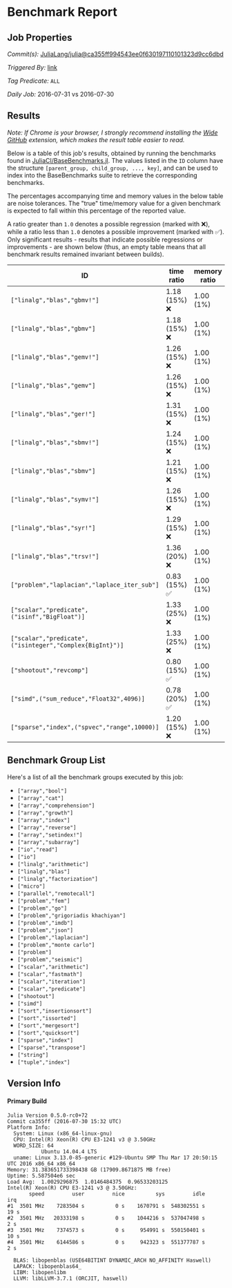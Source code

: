 # Benchmark Report

## Job Properties

*Commit(s):* [JuliaLang/julia@ca355ff994543ee0f630197110101323d9cc6dbd](https://github.com/JuliaLang/julia/commit/ca355ff994543ee0f630197110101323d9cc6dbd)

*Triggered By:* [link](https://github.com/JuliaLang/julia/commit/ca355ff994543ee0f630197110101323d9cc6dbd#commitcomment-18462403)

*Tag Predicate:* `ALL`

*Daily Job:* 2016-07-31 vs 2016-07-30

## Results

*Note: If Chrome is your browser, I strongly recommend installing the [Wide GitHub](https://chrome.google.com/webstore/detail/wide-github/kaalofacklcidaampbokdplbklpeldpj?hl=en)
extension, which makes the result table easier to read.*

Below is a table of this job's results, obtained by running the benchmarks found in
[JuliaCI/BaseBenchmarks.jl](https://github.com/JuliaCI/BaseBenchmarks.jl). The values
listed in the `ID` column have the structure `[parent_group, child_group, ..., key]`,
and can be used to index into the BaseBenchmarks suite to retrieve the corresponding
benchmarks.

The percentages accompanying time and memory values in the below table are noise tolerances. The "true"
time/memory value for a given benchmark is expected to fall within this percentage of the reported value.

A ratio greater than `1.0` denotes a possible regression (marked with :x:), while a ratio less
than `1.0` denotes a possible improvement (marked with :white_check_mark:). Only significant results - results
that indicate possible regressions or improvements - are shown below (thus, an empty table means that all
benchmark results remained invariant between builds).

| ID | time ratio | memory ratio |
|----|------------|--------------|
| `["linalg","blas","gbmv!"]` | 1.18 (15%) :x: | 1.00 (1%)  |
| `["linalg","blas","gbmv"]` | 1.18 (15%) :x: | 1.00 (1%)  |
| `["linalg","blas","gemv!"]` | 1.26 (15%) :x: | 1.00 (1%)  |
| `["linalg","blas","gemv"]` | 1.26 (15%) :x: | 1.00 (1%)  |
| `["linalg","blas","ger!"]` | 1.31 (15%) :x: | 1.00 (1%)  |
| `["linalg","blas","sbmv!"]` | 1.24 (15%) :x: | 1.00 (1%)  |
| `["linalg","blas","sbmv"]` | 1.21 (15%) :x: | 1.00 (1%)  |
| `["linalg","blas","symv!"]` | 1.26 (15%) :x: | 1.00 (1%)  |
| `["linalg","blas","syr!"]` | 1.29 (15%) :x: | 1.00 (1%)  |
| `["linalg","blas","trsv!"]` | 1.36 (20%) :x: | 1.00 (1%)  |
| `["problem","laplacian","laplace_iter_sub"]` | 0.83 (15%) :white_check_mark: | 1.00 (1%)  |
| `["scalar","predicate",("isinf","BigFloat")]` | 1.33 (25%) :x: | 1.00 (1%)  |
| `["scalar","predicate",("isinteger","Complex{BigInt}")]` | 1.33 (25%) :x: | 1.00 (1%)  |
| `["shootout","revcomp"]` | 0.80 (15%) :white_check_mark: | 1.00 (1%)  |
| `["simd",("sum_reduce","Float32",4096)]` | 0.78 (20%) :white_check_mark: | 1.00 (1%)  |
| `["sparse","index",("spvec","range",10000)]` | 1.20 (15%) :x: | 1.00 (1%)  |

## Benchmark Group List

Here's a list of all the benchmark groups executed by this job:

- `["array","bool"]`
- `["array","cat"]`
- `["array","comprehension"]`
- `["array","growth"]`
- `["array","index"]`
- `["array","reverse"]`
- `["array","setindex!"]`
- `["array","subarray"]`
- `["io","read"]`
- `["io"]`
- `["linalg","arithmetic"]`
- `["linalg","blas"]`
- `["linalg","factorization"]`
- `["micro"]`
- `["parallel","remotecall"]`
- `["problem","fem"]`
- `["problem","go"]`
- `["problem","grigoriadis khachiyan"]`
- `["problem","imdb"]`
- `["problem","json"]`
- `["problem","laplacian"]`
- `["problem","monte carlo"]`
- `["problem"]`
- `["problem","seismic"]`
- `["scalar","arithmetic"]`
- `["scalar","fastmath"]`
- `["scalar","iteration"]`
- `["scalar","predicate"]`
- `["shootout"]`
- `["simd"]`
- `["sort","insertionsort"]`
- `["sort","issorted"]`
- `["sort","mergesort"]`
- `["sort","quicksort"]`
- `["sparse","index"]`
- `["sparse","transpose"]`
- `["string"]`
- `["tuple","index"]`

## Version Info

#### Primary Build

```
Julia Version 0.5.0-rc0+72
Commit ca355ff (2016-07-30 15:32 UTC)
Platform Info:
  System: Linux (x86_64-linux-gnu)
  CPU: Intel(R) Xeon(R) CPU E3-1241 v3 @ 3.50GHz
  WORD_SIZE: 64
           Ubuntu 14.04.4 LTS
  uname: Linux 3.13.0-85-generic #129-Ubuntu SMP Thu Mar 17 20:50:15 UTC 2016 x86_64 x86_64
Memory: 31.383651733398438 GB (17909.8671875 MB free)
Uptime: 5.587504e6 sec
Load Avg:  1.0029296875  1.0146484375  0.96533203125
Intel(R) Xeon(R) CPU E3-1241 v3 @ 3.50GHz: 
       speed         user         nice          sys         idle          irq
#1  3501 MHz    7283504 s          0 s    1670791 s  548302551 s         19 s
#2  3501 MHz   20333198 s          0 s    1044216 s  537047498 s          2 s
#3  3501 MHz    7374573 s          0 s     954991 s  550150401 s         10 s
#4  3501 MHz    6144586 s          0 s     942323 s  551377787 s          2 s

  BLAS: libopenblas (USE64BITINT DYNAMIC_ARCH NO_AFFINITY Haswell)
  LAPACK: libopenblas64_
  LIBM: libopenlibm
  LLVM: libLLVM-3.7.1 (ORCJIT, haswell)

```
